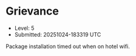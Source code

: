 # Grievance

- Level: 5
- Submitted: 20251024-183319 UTC

Package installation timed out when on hotel wifi.
